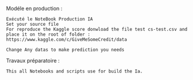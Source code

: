 Modéle en production : 

    Exécuté le NoteBook Production IA
    Set your source file
    For reproduce the Kaggle score donwload the file test cs-test.csv and place it on the root of folder :
    https://www.kaggle.com/c/GiveMeSomeCredit/data

    Change Any datas to make prediction you needs


Travaux préparatoire : 

    This all Notebooks and scripts use for build the Ia.

 